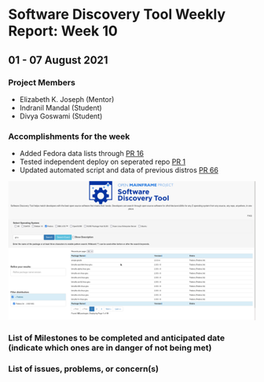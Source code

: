 # Software Discovery Tool Weekly Report: Week 10

## 01 - 07 August 2021

### Project Members

 * Elizabeth K. Joseph (Mentor)
 * Indranil Mandal (Student)
 * Divya Goswami (Student)

### Accomplishments for the week
- Added Fedora data lists through [PR 16](https://github.com/openmainframeproject/software-discovery-tool-data/pull/16)
- Tested independent deploy on seperated repo [PR 1](https://github.com/openmainframeproject/software-discovery-tool-deploy/pull/1)
- Updated automated script and data of previous distros [PR 66](https://github.com/openmainframeproject/software-discovery-tool/pull/66)

![UI Update](images/fedora_week10.png)
### List of Milestones to be completed and anticipated date (indicate which ones are in danger of not being met) 

### List of issues, problems, or concern(s)
